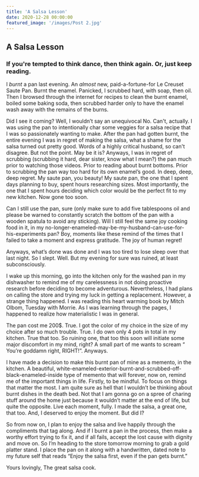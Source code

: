 ```yaml
---
title: 'A Salsa Lesson'
date: 2020-12-28 00:00:00
featured_image: '/images/Post 2.jpg'
---
```


## A Salsa Lesson
### If you're tempted to think dance, then think again. Or, just keep reading.

I *burnt* a pan last evening. An *almost* new, paid-a-fortune-for Le Creuset Saute Pan. Burnt the enamel. Panicked, I scrubbed hard, with soap, then oil. Then I browsed through the internet for recipes to clean the burnt enamel, boiled some baking soda, then scrubbed harder only to have the enamel wash away with the remains of the burns.  

Did I see it coming? Well, I wouldn’t say an unequivocal No. Can't, actually. I was using the pan to intentionally char some veggies for a salsa recipe that I was so passionately wanting to make. After the pan had gotten burnt, the entire evening I was in regret of making the salsa, what a shame for the salsa turned out pretty good. Words of a highly critical husband, so can't disagree. But not the point. May be it is? Anyways, I was in regret of scrubbing (scrubbing it hard, dear sister, know what I mean?) the pan much prior to watching those videos. Prior to reading about burnt bottoms. Prior to scrubbing the pan way too hard for its own enamel’s good. In deep, deep, deep regret. My saute pan, you beauty! My saute pan, the one that I spent days planning to buy, spent hours researching sizes. Most importantly, the one that I spent hours deciding which color would be the perfect fit to my new kitchen. Now gone too soon.

Can I still use the pan, sure (only make sure to add five tablespoons oil and please be warned to constantly scratch the bottom of the pan with a wooden spatula to avoid any sticking). Will I still feel the same joy cooking food in it, in my no-longer-enameled-may-be-my-husband-can-use-for-his-experiments pan? Boy, moments like these remind of the times that I failed to take a moment and express gratitude. The joy of human regret!

Anyways, what’s done was done and I was too tired to lose sleep over that last night. So I slept. Well. But my evening for sure was ruined, at least subconsciously. 

I wake up this morning, go into the kitchen only for the washed pan in my dishwasher to remind me of my carelessness in not doing proactive research before deciding to become adventurous. Nevertheless, I had plans on calling the store and trying my luck in getting a replacement. However, a strange thing happened. I was reading this heart warming book by Mitch Olbom, Tuesday with Morrie. As I was learning through the pages, I happened to realize how materialistic I was in general. 

The pan cost me 200$. True.
I got the color of my choice in the size of my choice after so much trouble. True.
I do own only 4 pots in total in my kitchen. True that too. So ruining one, that too this soon will initiate some major discomfort in my mind, right? A small part of me wants to scream “ You’re goddamn right, RIGHT!”. Anyways. 

I have made a decision to make this burnt pan of mine as a memento, in the kitchen. A beautiful, white-enameled-exterior-burnt-and-scrubbed-off-black-enameled-inside type of memento that will forever, now on, remind me of the important things in life. Firstly, to be mindful. To focus on things that matter the most. I am quite sure as hell that I wouldn’t be thinking about burnt dishes in the death bed. Not that I am gonna go on a spree of charing stuff around the home just because it wouldn’t matter at the end of life, but quite the opposite. Live each moment, fully. I made the salsa, a great one, that too. And, I deserved to enjoy the moment. But did I?

So from now on, I plan to enjoy the salsa and live happily through the compliments that tag along. And if I burnt a pan in the process, then make a worthy effort trying to fix it, and if all fails, accept the lost cause with dignity and move on. 
So I’m heading to the store tomorrow morning to grab a gold platter stand. I place the pan on it along with a handwritten, dated note to my future self that reads “Enjoy the salsa first, even if the pan gets burnt.”

Yours lovingly,
The great salsa cook.


